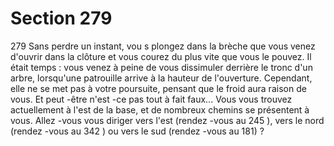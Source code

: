 # Section 279

279
Sans perdre un instant, vou s plongez dans la brèche que vous
venez d'ouvrir dans la clôture et vous courez du plus vite que
vous le pouvez. Il était temps : vous venez à peine de vous
dissimuler derrière le tronc d'un arbre, lorsqu'une patrouille
arrive à la hauteur de l'ouverture. Cependant, elle ne se met pas à
votre poursuite, pensant que le froid aura raison de vous. Et
peut -être n'est -ce pas tout à fait faux... Vous vous trouvez
actuellement à l'est de la base, et de nombreux chemins se
présentent à vous. Allez -vous vous diriger  vers l'est (rendez -vous
au 245 ), vers le nord (rendez -vous au 342 ) ou vers le sud
(rendez -vous au 181) ?
